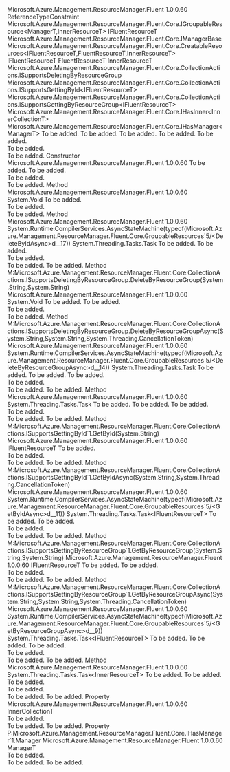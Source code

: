 <Type Name="GroupableResources&lt;IFluentResourceT,FluentResourceT,InnerResourceT,InnerCollectionT,ManagerT&gt;" FullName="Microsoft.Azure.Management.ResourceManager.Fluent.Core.GroupableResources&lt;IFluentResourceT,FluentResourceT,InnerResourceT,InnerCollectionT,ManagerT&gt;">
  <TypeSignature Language="C#" Value="public abstract class GroupableResources&lt;IFluentResourceT,FluentResourceT,InnerResourceT,InnerCollectionT,ManagerT&gt; : Microsoft.Azure.Management.ResourceManager.Fluent.Core.CreatableResources&lt;IFluentResourceT,FluentResourceT,InnerResourceT&gt;, Microsoft.Azure.Management.ResourceManager.Fluent.Core.CollectionActions.ISupportsDeletingByResourceGroup, Microsoft.Azure.Management.ResourceManager.Fluent.Core.CollectionActions.ISupportsGettingById&lt;IFluentResourceT&gt;, Microsoft.Azure.Management.ResourceManager.Fluent.Core.CollectionActions.ISupportsGettingByResourceGroup&lt;IFluentResourceT&gt;, Microsoft.Azure.Management.ResourceManager.Fluent.Core.IHasInner&lt;InnerCollectionT&gt;, Microsoft.Azure.Management.ResourceManager.Fluent.Core.IHasManager&lt;ManagerT&gt; where IFluentResourceT : class, IGroupableResource&lt;ManagerT,InnerResourceT&gt; where FluentResourceT : IFluentResourceT where ManagerT : IManagerBase" />
  <TypeSignature Language="ILAsm" Value=".class public auto ansi abstract beforefieldinit GroupableResources`5&lt;class (class Microsoft.Azure.Management.ResourceManager.Fluent.Core.IGroupableResource`2&lt;!ManagerT, !InnerResourceT&gt;) IFluentResourceT, (!IFluentResourceT) FluentResourceT, InnerResourceT, InnerCollectionT, (class Microsoft.Azure.Management.ResourceManager.Fluent.Core.IManagerBase) ManagerT&gt; extends Microsoft.Azure.Management.ResourceManager.Fluent.Core.CreatableResources`3&lt;!IFluentResourceT, !FluentResourceT, !InnerResourceT&gt; implements class Microsoft.Azure.Management.ResourceManager.Fluent.Core.CollectionActions.ISupportsDeletingByResourceGroup, class Microsoft.Azure.Management.ResourceManager.Fluent.Core.CollectionActions.ISupportsGettingById`1&lt;!IFluentResourceT&gt;, class Microsoft.Azure.Management.ResourceManager.Fluent.Core.CollectionActions.ISupportsGettingByResourceGroup`1&lt;!IFluentResourceT&gt;, class Microsoft.Azure.Management.ResourceManager.Fluent.Core.IHasInner`1&lt;!InnerCollectionT&gt;, class Microsoft.Azure.Management.ResourceManager.Fluent.Core.IHasManager`1&lt;!ManagerT&gt;" />
  <TypeSignature Language="DocId" Value="T:Microsoft.Azure.Management.ResourceManager.Fluent.Core.GroupableResources`5" />
  <TypeSignature Language="VB.NET" Value="Public MustInherit Class GroupableResources(Of IFluentResourceT, FluentResourceT, InnerResourceT, InnerCollectionT, ManagerT)&#xA;Inherits CreatableResources(Of IFluentResourceT, FluentResourceT, InnerResourceT)&#xA;Implements IHasInner(Of InnerCollectionT), IHasManager(Of ManagerT), ISupportsDeletingByResourceGroup, ISupportsGettingById(Of IFluentResourceT), ISupportsGettingByResourceGroup(Of IFluentResourceT)" />
  <TypeSignature Language="F#" Value="type GroupableResources&lt;'IFluentResourceT, #'IFluentResourceT, 'InnerResourceT, 'InnerCollectionT, 'ManagerT (requires 'IFluentResourceT : null and 'IFluentResourceT :&gt; IGroupableResource&lt;'ManagerT, 'InnerResourceT&gt; and 'ManagerT :&gt; IManagerBase)&gt; = class&#xA;    inherit CreatableResources&lt;'IFluentResourceT, #'IFluentResourceT, 'InnerResourceT (requires 'IFluentResourceT : null and 'IFluentResourceT :&gt; IGroupableResource&lt;'ManagerT, 'InnerResourceT&gt;)&gt;&#xA;    interface ISupportsGettingById&lt;'IFluentResourceT (requires 'IFluentResourceT : null and 'IFluentResourceT :&gt; IGroupableResource&lt;'ManagerT, 'InnerResourceT&gt;)&gt;&#xA;    interface ISupportsGettingByResourceGroup&lt;'IFluentResourceT (requires 'IFluentResourceT : null and 'IFluentResourceT :&gt; IGroupableResource&lt;'ManagerT, 'InnerResourceT&gt;)&gt;&#xA;    interface ISupportsDeletingByResourceGroup&#xA;    interface IHasManager&lt;'ManagerT (requires 'ManagerT :&gt; IManagerBase)&gt;&#xA;    interface IHasInner&lt;'InnerCollectionT&gt;" />
  <AssemblyInfo>
    <AssemblyName>Microsoft.Azure.Management.ResourceManager.Fluent</AssemblyName>
    <AssemblyVersion>1.0.0.60</AssemblyVersion>
  </AssemblyInfo>
  <TypeParameters>
    <TypeParameter Name="IFluentResourceT">
      <Constraints>
        <ParameterAttribute>ReferenceTypeConstraint</ParameterAttribute>
        <InterfaceName>Microsoft.Azure.Management.ResourceManager.Fluent.Core.IGroupableResource&lt;ManagerT,InnerResourceT&gt;</InterfaceName>
      </Constraints>
    </TypeParameter>
    <TypeParameter Name="FluentResourceT">
      <Constraints>
        <BaseTypeName>IFluentResourceT</BaseTypeName>
      </Constraints>
    </TypeParameter>
    <TypeParameter Name="InnerResourceT" />
    <TypeParameter Name="InnerCollectionT" />
    <TypeParameter Name="ManagerT">
      <Constraints>
        <InterfaceName>Microsoft.Azure.Management.ResourceManager.Fluent.Core.IManagerBase</InterfaceName>
      </Constraints>
    </TypeParameter>
  </TypeParameters>
  <Base>
    <BaseTypeName>Microsoft.Azure.Management.ResourceManager.Fluent.Core.CreatableResources&lt;IFluentResourceT,FluentResourceT,InnerResourceT&gt;</BaseTypeName>
    <BaseTypeArguments>
      <BaseTypeArgument TypeParamName="IFluentResourceT">IFluentResourceT</BaseTypeArgument>
      <BaseTypeArgument TypeParamName="FluentResourceT">FluentResourceT</BaseTypeArgument>
      <BaseTypeArgument TypeParamName="InnerResourceT">InnerResourceT</BaseTypeArgument>
    </BaseTypeArguments>
  </Base>
  <Interfaces>
    <Interface>
      <InterfaceName>Microsoft.Azure.Management.ResourceManager.Fluent.Core.CollectionActions.ISupportsDeletingByResourceGroup</InterfaceName>
    </Interface>
    <Interface>
      <InterfaceName>Microsoft.Azure.Management.ResourceManager.Fluent.Core.CollectionActions.ISupportsGettingById&lt;IFluentResourceT&gt;</InterfaceName>
    </Interface>
    <Interface>
      <InterfaceName>Microsoft.Azure.Management.ResourceManager.Fluent.Core.CollectionActions.ISupportsGettingByResourceGroup&lt;IFluentResourceT&gt;</InterfaceName>
    </Interface>
    <Interface>
      <InterfaceName>Microsoft.Azure.Management.ResourceManager.Fluent.Core.IHasInner&lt;InnerCollectionT&gt;</InterfaceName>
    </Interface>
    <Interface>
      <InterfaceName>Microsoft.Azure.Management.ResourceManager.Fluent.Core.IHasManager&lt;ManagerT&gt;</InterfaceName>
    </Interface>
  </Interfaces>
  <Docs>
    <typeparam name="IFluentResourceT">To be added.</typeparam>
    <typeparam name="FluentResourceT">To be added.</typeparam>
    <typeparam name="InnerResourceT">To be added.</typeparam>
    <typeparam name="InnerCollectionT">To be added.</typeparam>
    <typeparam name="ManagerT">To be added.</typeparam>
    <summary>To be added.</summary>
    <remarks>To be added.</remarks>
  </Docs>
  <Members>
    <Member MemberName=".ctor">
      <MemberSignature Language="C#" Value="protected GroupableResources (InnerCollectionT innerCollection, ManagerT manager);" />
      <MemberSignature Language="ILAsm" Value=".method familyhidebysig specialname rtspecialname instance void .ctor(!InnerCollectionT innerCollection, !ManagerT manager) cil managed" />
      <MemberSignature Language="DocId" Value="M:Microsoft.Azure.Management.ResourceManager.Fluent.Core.GroupableResources`5.#ctor(`3,`4)" />
      <MemberSignature Language="VB.NET" Value="Protected Sub New (innerCollection As InnerCollectionT, manager As ManagerT)" />
      <MemberSignature Language="F#" Value="new Microsoft.Azure.Management.ResourceManager.Fluent.Core.GroupableResources&lt;'IFluentResourceT, #'IFluentResourceT, 'InnerResourceT, 'InnerCollectionT, 'ManagerT (requires 'IFluentResourceT : null and 'IFluentResourceT :&gt; Microsoft.Azure.Management.ResourceManager.Fluent.Core.IGroupableResource&lt;'ManagerT, 'InnerResourceT&gt; and 'ManagerT :&gt; Microsoft.Azure.Management.ResourceManager.Fluent.Core.IManagerBase)&gt; : 'InnerCollectionT * 'ManagerT -&gt; Microsoft.Azure.Management.ResourceManager.Fluent.Core.GroupableResources&lt;'IFluentResourceT, #'IFluentResourceT, 'InnerResourceT, 'InnerCollectionT, 'ManagerT (requires 'IFluentResourceT : null and 'IFluentResourceT :&gt; Microsoft.Azure.Management.ResourceManager.Fluent.Core.IGroupableResource&lt;'ManagerT, 'InnerResourceT&gt; and 'ManagerT :&gt; Microsoft.Azure.Management.ResourceManager.Fluent.Core.IManagerBase)&gt;" Usage="new Microsoft.Azure.Management.ResourceManager.Fluent.Core.GroupableResources&lt;'IFluentResourceT, #'IFluentResourceT, 'InnerResourceT, 'InnerCollectionT, 'ManagerT (requires 'IFluentResourceT : null and 'IFluentResourceT :&gt; Microsoft.Azure.Management.ResourceManager.Fluent.Core.IGroupableResource&lt;'ManagerT, 'InnerResourceT&gt; and 'ManagerT :&gt; Microsoft.Azure.Management.ResourceManager.Fluent.Core.IManagerBase)&gt; (innerCollection, manager)" />
      <MemberType>Constructor</MemberType>
      <AssemblyInfo>
        <AssemblyName>Microsoft.Azure.Management.ResourceManager.Fluent</AssemblyName>
        <AssemblyVersion>1.0.0.60</AssemblyVersion>
      </AssemblyInfo>
      <Parameters>
        <Parameter Name="innerCollection" Type="InnerCollectionT" />
        <Parameter Name="manager" Type="ManagerT" />
      </Parameters>
      <Docs>
        <param name="innerCollection">To be added.</param>
        <param name="manager">To be added.</param>
        <summary>To be added.</summary>
        <remarks>To be added.</remarks>
      </Docs>
    </Member>
    <Member MemberName="DeleteById">
      <MemberSignature Language="C#" Value="public override void DeleteById (string id);" />
      <MemberSignature Language="ILAsm" Value=".method public hidebysig virtual instance void DeleteById(string id) cil managed" />
      <MemberSignature Language="DocId" Value="M:Microsoft.Azure.Management.ResourceManager.Fluent.Core.GroupableResources`5.DeleteById(System.String)" />
      <MemberSignature Language="VB.NET" Value="Public Overrides Sub DeleteById (id As String)" />
      <MemberSignature Language="F#" Value="override this.DeleteById : string -&gt; unit" Usage="groupableResources.DeleteById id" />
      <MemberType>Method</MemberType>
      <AssemblyInfo>
        <AssemblyName>Microsoft.Azure.Management.ResourceManager.Fluent</AssemblyName>
        <AssemblyVersion>1.0.0.60</AssemblyVersion>
      </AssemblyInfo>
      <ReturnValue>
        <ReturnType>System.Void</ReturnType>
      </ReturnValue>
      <Parameters>
        <Parameter Name="id" Type="System.String" />
      </Parameters>
      <Docs>
        <param name="id">To be added.</param>
        <summary>To be added.</summary>
        <remarks>To be added.</remarks>
      </Docs>
    </Member>
    <Member MemberName="DeleteByIdAsync">
      <MemberSignature Language="C#" Value="public override System.Threading.Tasks.Task DeleteByIdAsync (string id, System.Threading.CancellationToken cancellationToken = null);" />
      <MemberSignature Language="ILAsm" Value=".method public hidebysig virtual instance class System.Threading.Tasks.Task DeleteByIdAsync(string id, valuetype System.Threading.CancellationToken cancellationToken) cil managed" />
      <MemberSignature Language="DocId" Value="M:Microsoft.Azure.Management.ResourceManager.Fluent.Core.GroupableResources`5.DeleteByIdAsync(System.String,System.Threading.CancellationToken)" />
      <MemberSignature Language="F#" Value="override this.DeleteByIdAsync : string * System.Threading.CancellationToken -&gt; System.Threading.Tasks.Task" Usage="groupableResources.DeleteByIdAsync (id, cancellationToken)" />
      <MemberType>Method</MemberType>
      <AssemblyInfo>
        <AssemblyName>Microsoft.Azure.Management.ResourceManager.Fluent</AssemblyName>
        <AssemblyVersion>1.0.0.60</AssemblyVersion>
      </AssemblyInfo>
      <Attributes>
        <Attribute>
          <AttributeName>System.Runtime.CompilerServices.AsyncStateMachine(typeof(Microsoft.Azure.Management.ResourceManager.Fluent.Core.GroupableResources`5/&lt;DeleteByIdAsync&gt;d__17))</AttributeName>
        </Attribute>
      </Attributes>
      <ReturnValue>
        <ReturnType>System.Threading.Tasks.Task</ReturnType>
      </ReturnValue>
      <Parameters>
        <Parameter Name="id" Type="System.String" />
        <Parameter Name="cancellationToken" Type="System.Threading.CancellationToken" />
      </Parameters>
      <Docs>
        <param name="id">To be added.</param>
        <param name="cancellationToken">To be added.</param>
        <summary>To be added.</summary>
        <returns>To be added.</returns>
        <remarks>To be added.</remarks>
      </Docs>
    </Member>
    <Member MemberName="DeleteByResourceGroup">
      <MemberSignature Language="C#" Value="public void DeleteByResourceGroup (string groupName, string name);" />
      <MemberSignature Language="ILAsm" Value=".method public hidebysig newslot virtual instance void DeleteByResourceGroup(string groupName, string name) cil managed" />
      <MemberSignature Language="DocId" Value="M:Microsoft.Azure.Management.ResourceManager.Fluent.Core.GroupableResources`5.DeleteByResourceGroup(System.String,System.String)" />
      <MemberSignature Language="VB.NET" Value="Public Sub DeleteByResourceGroup (groupName As String, name As String)" />
      <MemberSignature Language="F#" Value="abstract member DeleteByResourceGroup : string * string -&gt; unit&#xA;override this.DeleteByResourceGroup : string * string -&gt; unit" Usage="groupableResources.DeleteByResourceGroup (groupName, name)" />
      <MemberType>Method</MemberType>
      <Implements>
        <InterfaceMember>M:Microsoft.Azure.Management.ResourceManager.Fluent.Core.CollectionActions.ISupportsDeletingByResourceGroup.DeleteByResourceGroup(System.String,System.String)</InterfaceMember>
      </Implements>
      <AssemblyInfo>
        <AssemblyName>Microsoft.Azure.Management.ResourceManager.Fluent</AssemblyName>
        <AssemblyVersion>1.0.0.60</AssemblyVersion>
      </AssemblyInfo>
      <ReturnValue>
        <ReturnType>System.Void</ReturnType>
      </ReturnValue>
      <Parameters>
        <Parameter Name="groupName" Type="System.String" />
        <Parameter Name="name" Type="System.String" />
      </Parameters>
      <Docs>
        <param name="groupName">To be added.</param>
        <param name="name">To be added.</param>
        <summary>To be added.</summary>
        <remarks>To be added.</remarks>
      </Docs>
    </Member>
    <Member MemberName="DeleteByResourceGroupAsync">
      <MemberSignature Language="C#" Value="public virtual System.Threading.Tasks.Task DeleteByResourceGroupAsync (string groupName, string name, System.Threading.CancellationToken cancellationToken = null);" />
      <MemberSignature Language="ILAsm" Value=".method public hidebysig newslot virtual instance class System.Threading.Tasks.Task DeleteByResourceGroupAsync(string groupName, string name, valuetype System.Threading.CancellationToken cancellationToken) cil managed" />
      <MemberSignature Language="DocId" Value="M:Microsoft.Azure.Management.ResourceManager.Fluent.Core.GroupableResources`5.DeleteByResourceGroupAsync(System.String,System.String,System.Threading.CancellationToken)" />
      <MemberSignature Language="F#" Value="abstract member DeleteByResourceGroupAsync : string * string * System.Threading.CancellationToken -&gt; System.Threading.Tasks.Task&#xA;override this.DeleteByResourceGroupAsync : string * string * System.Threading.CancellationToken -&gt; System.Threading.Tasks.Task" Usage="groupableResources.DeleteByResourceGroupAsync (groupName, name, cancellationToken)" />
      <MemberType>Method</MemberType>
      <Implements>
        <InterfaceMember>M:Microsoft.Azure.Management.ResourceManager.Fluent.Core.CollectionActions.ISupportsDeletingByResourceGroup.DeleteByResourceGroupAsync(System.String,System.String,System.Threading.CancellationToken)</InterfaceMember>
      </Implements>
      <AssemblyInfo>
        <AssemblyName>Microsoft.Azure.Management.ResourceManager.Fluent</AssemblyName>
        <AssemblyVersion>1.0.0.60</AssemblyVersion>
      </AssemblyInfo>
      <Attributes>
        <Attribute>
          <AttributeName>System.Runtime.CompilerServices.AsyncStateMachine(typeof(Microsoft.Azure.Management.ResourceManager.Fluent.Core.GroupableResources`5/&lt;DeleteByResourceGroupAsync&gt;d__14))</AttributeName>
        </Attribute>
      </Attributes>
      <ReturnValue>
        <ReturnType>System.Threading.Tasks.Task</ReturnType>
      </ReturnValue>
      <Parameters>
        <Parameter Name="groupName" Type="System.String" />
        <Parameter Name="name" Type="System.String" />
        <Parameter Name="cancellationToken" Type="System.Threading.CancellationToken" />
      </Parameters>
      <Docs>
        <param name="groupName">To be added.</param>
        <param name="name">To be added.</param>
        <param name="cancellationToken">To be added.</param>
        <summary>To be added.</summary>
        <returns>To be added.</returns>
        <remarks>To be added.</remarks>
      </Docs>
    </Member>
    <Member MemberName="DeleteInnerByGroupAsync">
      <MemberSignature Language="C#" Value="protected abstract System.Threading.Tasks.Task DeleteInnerByGroupAsync (string groupName, string name, System.Threading.CancellationToken cancellationToken);" />
      <MemberSignature Language="ILAsm" Value=".method familyhidebysig newslot virtual instance class System.Threading.Tasks.Task DeleteInnerByGroupAsync(string groupName, string name, valuetype System.Threading.CancellationToken cancellationToken) cil managed" />
      <MemberSignature Language="DocId" Value="M:Microsoft.Azure.Management.ResourceManager.Fluent.Core.GroupableResources`5.DeleteInnerByGroupAsync(System.String,System.String,System.Threading.CancellationToken)" />
      <MemberSignature Language="F#" Value="abstract member DeleteInnerByGroupAsync : string * string * System.Threading.CancellationToken -&gt; System.Threading.Tasks.Task" Usage="groupableResources.DeleteInnerByGroupAsync (groupName, name, cancellationToken)" />
      <MemberType>Method</MemberType>
      <AssemblyInfo>
        <AssemblyName>Microsoft.Azure.Management.ResourceManager.Fluent</AssemblyName>
        <AssemblyVersion>1.0.0.60</AssemblyVersion>
      </AssemblyInfo>
      <ReturnValue>
        <ReturnType>System.Threading.Tasks.Task</ReturnType>
      </ReturnValue>
      <Parameters>
        <Parameter Name="groupName" Type="System.String" />
        <Parameter Name="name" Type="System.String" />
        <Parameter Name="cancellationToken" Type="System.Threading.CancellationToken" />
      </Parameters>
      <Docs>
        <param name="groupName">To be added.</param>
        <param name="name">To be added.</param>
        <param name="cancellationToken">To be added.</param>
        <summary>To be added.</summary>
        <returns>To be added.</returns>
        <remarks>To be added.</remarks>
      </Docs>
    </Member>
    <Member MemberName="GetById">
      <MemberSignature Language="C#" Value="public IFluentResourceT GetById (string id);" />
      <MemberSignature Language="ILAsm" Value=".method public hidebysig newslot virtual instance !IFluentResourceT GetById(string id) cil managed" />
      <MemberSignature Language="DocId" Value="M:Microsoft.Azure.Management.ResourceManager.Fluent.Core.GroupableResources`5.GetById(System.String)" />
      <MemberSignature Language="VB.NET" Value="Public Function GetById (id As String) As IFluentResourceT" />
      <MemberSignature Language="F#" Value="abstract member GetById : string -&gt; 'IFluentResourceT&#xA;override this.GetById : string -&gt; 'IFluentResourceT" Usage="groupableResources.GetById id" />
      <MemberType>Method</MemberType>
      <Implements>
        <InterfaceMember>M:Microsoft.Azure.Management.ResourceManager.Fluent.Core.CollectionActions.ISupportsGettingById`1.GetById(System.String)</InterfaceMember>
      </Implements>
      <AssemblyInfo>
        <AssemblyName>Microsoft.Azure.Management.ResourceManager.Fluent</AssemblyName>
        <AssemblyVersion>1.0.0.60</AssemblyVersion>
      </AssemblyInfo>
      <ReturnValue>
        <ReturnType>IFluentResourceT</ReturnType>
      </ReturnValue>
      <Parameters>
        <Parameter Name="id" Type="System.String" />
      </Parameters>
      <Docs>
        <param name="id">To be added.</param>
        <summary>To be added.</summary>
        <returns>To be added.</returns>
        <remarks>To be added.</remarks>
      </Docs>
    </Member>
    <Member MemberName="GetByIdAsync">
      <MemberSignature Language="C#" Value="public System.Threading.Tasks.Task&lt;IFluentResourceT&gt; GetByIdAsync (string id, System.Threading.CancellationToken cancellationToken = null);" />
      <MemberSignature Language="ILAsm" Value=".method public hidebysig newslot virtual instance class System.Threading.Tasks.Task`1&lt;!IFluentResourceT&gt; GetByIdAsync(string id, valuetype System.Threading.CancellationToken cancellationToken) cil managed" />
      <MemberSignature Language="DocId" Value="M:Microsoft.Azure.Management.ResourceManager.Fluent.Core.GroupableResources`5.GetByIdAsync(System.String,System.Threading.CancellationToken)" />
      <MemberSignature Language="F#" Value="abstract member GetByIdAsync : string * System.Threading.CancellationToken -&gt; System.Threading.Tasks.Task&lt;'IFluentResourceT (requires 'IFluentResourceT : null and 'IFluentResourceT :&gt; Microsoft.Azure.Management.ResourceManager.Fluent.Core.IGroupableResource&lt;'ManagerT, 'InnerResourceT&gt;)&gt;&#xA;override this.GetByIdAsync : string * System.Threading.CancellationToken -&gt; System.Threading.Tasks.Task&lt;'IFluentResourceT (requires 'IFluentResourceT : null and 'IFluentResourceT :&gt; Microsoft.Azure.Management.ResourceManager.Fluent.Core.IGroupableResource&lt;'ManagerT, 'InnerResourceT&gt;)&gt;" Usage="groupableResources.GetByIdAsync (id, cancellationToken)" />
      <MemberType>Method</MemberType>
      <Implements>
        <InterfaceMember>M:Microsoft.Azure.Management.ResourceManager.Fluent.Core.CollectionActions.ISupportsGettingById`1.GetByIdAsync(System.String,System.Threading.CancellationToken)</InterfaceMember>
      </Implements>
      <AssemblyInfo>
        <AssemblyName>Microsoft.Azure.Management.ResourceManager.Fluent</AssemblyName>
        <AssemblyVersion>1.0.0.60</AssemblyVersion>
      </AssemblyInfo>
      <Attributes>
        <Attribute>
          <AttributeName>System.Runtime.CompilerServices.AsyncStateMachine(typeof(Microsoft.Azure.Management.ResourceManager.Fluent.Core.GroupableResources`5/&lt;GetByIdAsync&gt;d__11))</AttributeName>
        </Attribute>
      </Attributes>
      <ReturnValue>
        <ReturnType>System.Threading.Tasks.Task&lt;IFluentResourceT&gt;</ReturnType>
      </ReturnValue>
      <Parameters>
        <Parameter Name="id" Type="System.String" />
        <Parameter Name="cancellationToken" Type="System.Threading.CancellationToken" />
      </Parameters>
      <Docs>
        <param name="id">To be added.</param>
        <param name="cancellationToken">To be added.</param>
        <summary>To be added.</summary>
        <returns>To be added.</returns>
        <remarks>To be added.</remarks>
      </Docs>
    </Member>
    <Member MemberName="GetByResourceGroup">
      <MemberSignature Language="C#" Value="public IFluentResourceT GetByResourceGroup (string groupName, string name);" />
      <MemberSignature Language="ILAsm" Value=".method public hidebysig newslot virtual instance !IFluentResourceT GetByResourceGroup(string groupName, string name) cil managed" />
      <MemberSignature Language="DocId" Value="M:Microsoft.Azure.Management.ResourceManager.Fluent.Core.GroupableResources`5.GetByResourceGroup(System.String,System.String)" />
      <MemberSignature Language="VB.NET" Value="Public Function GetByResourceGroup (groupName As String, name As String) As IFluentResourceT" />
      <MemberSignature Language="F#" Value="abstract member GetByResourceGroup : string * string -&gt; 'IFluentResourceT&#xA;override this.GetByResourceGroup : string * string -&gt; 'IFluentResourceT" Usage="groupableResources.GetByResourceGroup (groupName, name)" />
      <MemberType>Method</MemberType>
      <Implements>
        <InterfaceMember>M:Microsoft.Azure.Management.ResourceManager.Fluent.Core.CollectionActions.ISupportsGettingByResourceGroup`1.GetByResourceGroup(System.String,System.String)</InterfaceMember>
      </Implements>
      <AssemblyInfo>
        <AssemblyName>Microsoft.Azure.Management.ResourceManager.Fluent</AssemblyName>
        <AssemblyVersion>1.0.0.60</AssemblyVersion>
      </AssemblyInfo>
      <ReturnValue>
        <ReturnType>IFluentResourceT</ReturnType>
      </ReturnValue>
      <Parameters>
        <Parameter Name="groupName" Type="System.String" />
        <Parameter Name="name" Type="System.String" />
      </Parameters>
      <Docs>
        <param name="groupName">To be added.</param>
        <param name="name">To be added.</param>
        <summary>To be added.</summary>
        <returns>To be added.</returns>
        <remarks>To be added.</remarks>
      </Docs>
    </Member>
    <Member MemberName="GetByResourceGroupAsync">
      <MemberSignature Language="C#" Value="public virtual System.Threading.Tasks.Task&lt;IFluentResourceT&gt; GetByResourceGroupAsync (string groupName, string name, System.Threading.CancellationToken cancellationToken);" />
      <MemberSignature Language="ILAsm" Value=".method public hidebysig newslot virtual instance class System.Threading.Tasks.Task`1&lt;!IFluentResourceT&gt; GetByResourceGroupAsync(string groupName, string name, valuetype System.Threading.CancellationToken cancellationToken) cil managed" />
      <MemberSignature Language="DocId" Value="M:Microsoft.Azure.Management.ResourceManager.Fluent.Core.GroupableResources`5.GetByResourceGroupAsync(System.String,System.String,System.Threading.CancellationToken)" />
      <MemberSignature Language="F#" Value="abstract member GetByResourceGroupAsync : string * string * System.Threading.CancellationToken -&gt; System.Threading.Tasks.Task&lt;'IFluentResourceT (requires 'IFluentResourceT : null and 'IFluentResourceT :&gt; Microsoft.Azure.Management.ResourceManager.Fluent.Core.IGroupableResource&lt;'ManagerT, 'InnerResourceT&gt;)&gt;&#xA;override this.GetByResourceGroupAsync : string * string * System.Threading.CancellationToken -&gt; System.Threading.Tasks.Task&lt;'IFluentResourceT (requires 'IFluentResourceT : null and 'IFluentResourceT :&gt; Microsoft.Azure.Management.ResourceManager.Fluent.Core.IGroupableResource&lt;'ManagerT, 'InnerResourceT&gt;)&gt;" Usage="groupableResources.GetByResourceGroupAsync (groupName, name, cancellationToken)" />
      <MemberType>Method</MemberType>
      <Implements>
        <InterfaceMember>M:Microsoft.Azure.Management.ResourceManager.Fluent.Core.CollectionActions.ISupportsGettingByResourceGroup`1.GetByResourceGroupAsync(System.String,System.String,System.Threading.CancellationToken)</InterfaceMember>
      </Implements>
      <AssemblyInfo>
        <AssemblyName>Microsoft.Azure.Management.ResourceManager.Fluent</AssemblyName>
        <AssemblyVersion>1.0.0.60</AssemblyVersion>
      </AssemblyInfo>
      <Attributes>
        <Attribute>
          <AttributeName>System.Runtime.CompilerServices.AsyncStateMachine(typeof(Microsoft.Azure.Management.ResourceManager.Fluent.Core.GroupableResources`5/&lt;GetByResourceGroupAsync&gt;d__9))</AttributeName>
        </Attribute>
      </Attributes>
      <ReturnValue>
        <ReturnType>System.Threading.Tasks.Task&lt;IFluentResourceT&gt;</ReturnType>
      </ReturnValue>
      <Parameters>
        <Parameter Name="groupName" Type="System.String" />
        <Parameter Name="name" Type="System.String" />
        <Parameter Name="cancellationToken" Type="System.Threading.CancellationToken" />
      </Parameters>
      <Docs>
        <param name="groupName">To be added.</param>
        <param name="name">To be added.</param>
        <param name="cancellationToken">To be added.</param>
        <summary>To be added.</summary>
        <returns>To be added.</returns>
        <remarks>To be added.</remarks>
      </Docs>
    </Member>
    <Member MemberName="GetInnerByGroupAsync">
      <MemberSignature Language="C#" Value="protected abstract System.Threading.Tasks.Task&lt;InnerResourceT&gt; GetInnerByGroupAsync (string groupName, string name, System.Threading.CancellationToken cancellationToken);" />
      <MemberSignature Language="ILAsm" Value=".method familyhidebysig newslot virtual instance class System.Threading.Tasks.Task`1&lt;!InnerResourceT&gt; GetInnerByGroupAsync(string groupName, string name, valuetype System.Threading.CancellationToken cancellationToken) cil managed" />
      <MemberSignature Language="DocId" Value="M:Microsoft.Azure.Management.ResourceManager.Fluent.Core.GroupableResources`5.GetInnerByGroupAsync(System.String,System.String,System.Threading.CancellationToken)" />
      <MemberSignature Language="F#" Value="abstract member GetInnerByGroupAsync : string * string * System.Threading.CancellationToken -&gt; System.Threading.Tasks.Task&lt;'InnerResourceT&gt;" Usage="groupableResources.GetInnerByGroupAsync (groupName, name, cancellationToken)" />
      <MemberType>Method</MemberType>
      <AssemblyInfo>
        <AssemblyName>Microsoft.Azure.Management.ResourceManager.Fluent</AssemblyName>
        <AssemblyVersion>1.0.0.60</AssemblyVersion>
      </AssemblyInfo>
      <ReturnValue>
        <ReturnType>System.Threading.Tasks.Task&lt;InnerResourceT&gt;</ReturnType>
      </ReturnValue>
      <Parameters>
        <Parameter Name="groupName" Type="System.String" />
        <Parameter Name="name" Type="System.String" />
        <Parameter Name="cancellationToken" Type="System.Threading.CancellationToken" />
      </Parameters>
      <Docs>
        <param name="groupName">To be added.</param>
        <param name="name">To be added.</param>
        <param name="cancellationToken">To be added.</param>
        <summary>To be added.</summary>
        <returns>To be added.</returns>
        <remarks>To be added.</remarks>
      </Docs>
    </Member>
    <Member MemberName="Inner">
      <MemberSignature Language="C#" Value="public InnerCollectionT Inner { get; }" />
      <MemberSignature Language="ILAsm" Value=".property instance !InnerCollectionT Inner" />
      <MemberSignature Language="DocId" Value="P:Microsoft.Azure.Management.ResourceManager.Fluent.Core.GroupableResources`5.Inner" />
      <MemberSignature Language="VB.NET" Value="Public ReadOnly Property Inner As InnerCollectionT" />
      <MemberSignature Language="F#" Value="member this.Inner : 'InnerCollectionT" Usage="Microsoft.Azure.Management.ResourceManager.Fluent.Core.GroupableResources&lt;'IFluentResourceT, #'IFluentResourceT, 'InnerResourceT, 'InnerCollectionT, 'ManagerT (requires 'IFluentResourceT : null and 'IFluentResourceT :&gt; Microsoft.Azure.Management.ResourceManager.Fluent.Core.IGroupableResource&lt;'ManagerT, 'InnerResourceT&gt; and 'ManagerT :&gt; Microsoft.Azure.Management.ResourceManager.Fluent.Core.IManagerBase)&gt;.Inner" />
      <MemberType>Property</MemberType>
      <AssemblyInfo>
        <AssemblyName>Microsoft.Azure.Management.ResourceManager.Fluent</AssemblyName>
        <AssemblyVersion>1.0.0.60</AssemblyVersion>
      </AssemblyInfo>
      <ReturnValue>
        <ReturnType>InnerCollectionT</ReturnType>
      </ReturnValue>
      <Docs>
        <summary>To be added.</summary>
        <value>To be added.</value>
        <remarks>To be added.</remarks>
      </Docs>
    </Member>
    <Member MemberName="Manager">
      <MemberSignature Language="C#" Value="public ManagerT Manager { get; }" />
      <MemberSignature Language="ILAsm" Value=".property instance !ManagerT Manager" />
      <MemberSignature Language="DocId" Value="P:Microsoft.Azure.Management.ResourceManager.Fluent.Core.GroupableResources`5.Manager" />
      <MemberSignature Language="VB.NET" Value="Public ReadOnly Property Manager As ManagerT" />
      <MemberSignature Language="F#" Value="member this.Manager : 'ManagerT" Usage="Microsoft.Azure.Management.ResourceManager.Fluent.Core.GroupableResources&lt;'IFluentResourceT, #'IFluentResourceT, 'InnerResourceT, 'InnerCollectionT, 'ManagerT (requires 'IFluentResourceT : null and 'IFluentResourceT :&gt; Microsoft.Azure.Management.ResourceManager.Fluent.Core.IGroupableResource&lt;'ManagerT, 'InnerResourceT&gt; and 'ManagerT :&gt; Microsoft.Azure.Management.ResourceManager.Fluent.Core.IManagerBase)&gt;.Manager" />
      <MemberType>Property</MemberType>
      <Implements>
        <InterfaceMember>P:Microsoft.Azure.Management.ResourceManager.Fluent.Core.IHasManager`1.Manager</InterfaceMember>
      </Implements>
      <AssemblyInfo>
        <AssemblyName>Microsoft.Azure.Management.ResourceManager.Fluent</AssemblyName>
        <AssemblyVersion>1.0.0.60</AssemblyVersion>
      </AssemblyInfo>
      <ReturnValue>
        <ReturnType>ManagerT</ReturnType>
      </ReturnValue>
      <Docs>
        <summary>To be added.</summary>
        <value>To be added.</value>
        <remarks>To be added.</remarks>
      </Docs>
    </Member>
  </Members>
</Type>